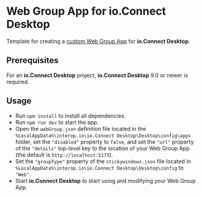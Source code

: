 # Web Group App for io.Connect Desktop

Template for creating a [custom Web Group App](https://docs.interop.io/desktop/capabilities/windows/window-management/overview/index.html#extending_web_groups) for **io.Connect Desktop**.

## Prerequisites

For an **io.Connect Desktop** project, **io.Connect Desktop** 9.0 or newer is required.

## Usage

- Run `npm install` to install all dependencies.
- Run `npm run dev` to start the app.
- Open the `webGroup.json` definition file located in the `%LocalAppData%\interop.io\io.Connect Desktop\Desktop\config\apps` folder, set the `"disabled"` property to `false`, and set the `"url"` property of the `"details"` top-level key to the location of your Web Group App (the default is `http://localhost:5173`).
- Set the `"groupType"` property of the `stickywindows.json` file located in `%LocalAppData%\interop.io\io.Connect Desktop\Desktop\config` to `"Web"`.
- Start **io.Connect Desktop** to start using and modifying your Web Group App.
